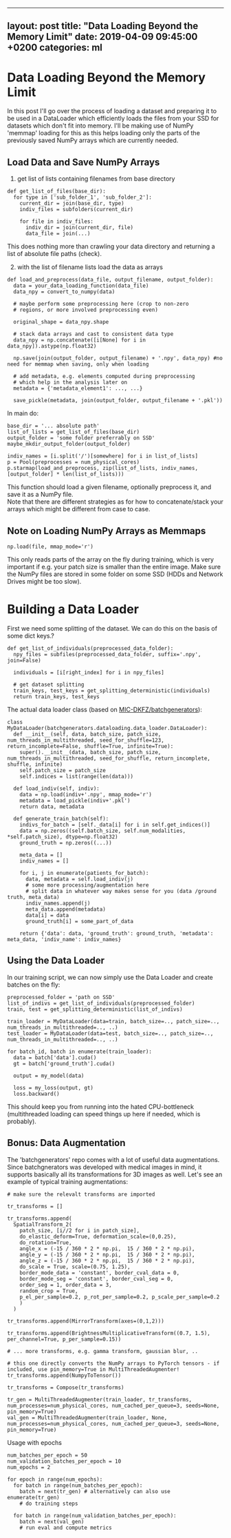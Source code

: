 
---
layout: post
title:  "Data Loading Beyond the Memory Limit"
date:   2019-04-09 09:45:00 +0200
categories: ml
---

# Data Loading Beyond the Memory Limit
In this post I'll go over the process of loading a dataset and preparing it to be used in a DataLoader which efficiently loads the files from your SSD for datasets which don't fit into memory. I'll be making use of NumPy 'memmap' loading for this as this helps loading only the parts of the previously saved NumPy arrays which are currently needed.

## Load Data and Save NumPy Arrays
1. get list of lists containing filenames from base directory
```
def get_list_of_files(base_dir):
  for type in ['sub_folder_1', 'sub_folder_2']:
    current_dir = join(base_dir, type)
    indiv_files = subfolders(current_dir)

    for file in indiv_files:
      indiv_dir = join(current_dir, file)
      data_file = join(...)
```
This does nothing more than crawling your data directory and returning a list of absolute file paths (check).

2. with the list of filename lists load the data as arrays
```
def load_and_preprocess(data_file, output_filename, output_folder):
  data = your_data_loading_function(data_file)
  data_npy = convert_to_numpy(data)

  # maybe perform some preprocessing here (crop to non-zero
  # regions, or more involved preprocessing even)

  original_shape = data_npy.shape

  # stack data arrays and cast to consistent data type
  data_npy = np.concatenate([i[None] for i in data_npy]).astype(np.float32)

  np.save(join(output_folder, output_filename) + '.npy', data_npy) #no need for memmap when saving, only when loading

  # add metadata, e.g. elements computed during preprocessing
  # which help in the analysis later on
  metadata = {'metadata_element1': ..., ...}

  save_pickle(metadata, join(output_folder, output_filename + '.pkl'))
```  

In main do:  
```
base_dir = '... absolute path'
list_of_lists = get_list_of_files(base_dir)
output_folder = 'some folder preferrably on SSD'
maybe_mkdir_output_folder(output_folder)

indiv_names = [i.split('/')[somewhere] for i in list_of_lists]
p = Pool(preprocesses = num_physical_cores)
p.starmap(load_and_preprocess, zip(list_of_lists, indiv_names, [output_folder] * len(list_of_lists)))
```
This function should load a given filename, optionally preprocess it, and save it as a NumPy file.  
Note that there are different strategies as for how to concatenate/stack your arrays which might be different from case to case.


## Note on Loading NumPy Arrays as Memmaps

```
np.load(file, mmap_mode='r')
```
This only reads parts of the array on the fly during training, which is very important if e.g. your patch size is smaller than the entire image. Make sure the NumPy files are stored in some folder on some SSD (HDDs and Network Drives might be too slow).


# Building a Data Loader
First we need some splitting of the dataset. We can do this on the basis of some dict keys.?
```
def get_list_of_individuals(preprocessed_data_folder):
  npy_files = subfiles(preprocessed_data_folder, suffix='.npy', join=False)

  individuals = [i[right_index] for i in npy_files]

  # get dataset splitting
  train_keys, test_keys = get_splitting_deterministic(individuals)
  return train_keys, test_keys
```
The actual data loader class (based on [MIC-DKFZ/batchgenerators](https://github.com/MIC-DKFZ/batchgenerators)):
```
class MyDataLoader(batchgenerators.dataloading.data_loader.DataLoader):
  def __init__(self, data, batch_size, patch_size, num_threads_in_multithreaded, seed_for_shuffle=123, return_incomplete=False, shuffle=True, infinite=True):
    super().__init__(data, batch_size, patch_size, num_threads_in_multithreaded, seed_for_shuffle, return_incomplete, shuffle, infinite)
    self.patch_size = patch_size
    self.indices = list(range(len(data)))

  def load_indiv(self, indiv):
    data = np.load(indiv+'.npy', mmap_mode='r')
    metadata = load_pickle(indiv+'.pkl')
    return data, metadata

  def generate_train_batch(self):
    indivs_for_batch = [self._data[i] for i in self.get_indices()]
    data = np.zeros((self.batch_size, self.num_modalities, *self.patch_size), dtype=np.float32)
    ground_truth = np.zeros((...))

    meta_data = []
    indiv_names = []

    for i, j in enumerate(patients_for_batch):
      data, metadata = self.load_indiv(j)
      # some more processing/augmentation here
      # split data in whatever way makes sense for you (data /ground truth, meta_data)
      indiv_names.append(j)
      meta_data.append(metadata)
      data[i] = data
      ground_truth[i] = some_part_of_data

    return {'data': data, 'ground_truth': ground_truth, 'metadata': meta_data, 'indiv_name': indiv_names}
```


## Using the Data Loader
In our training script, we can now simply use the Data Loader and create batches on the fly:
```
preprocessed_folder = 'path on SSD'
list_of_indivs = get_list_of_individuals(preprocessed_folder)
train, test = get_splitting_deterministic(list_of_indivs)

train_loader = MyDataLoader(data=train, batch_size=.., patch_size=.., num_threads_in_multithreaded=.., ..)
test_loader = MyDataLoader(data=test, batch_size=.., patch_size=.., num_threads_in_multithreaded=.., ..)

for batch_id, batch in enumerate(train_loader):
  data = batch['data'].cuda()
  gt = batch['ground_truth'].cuda()

  output = my_model(data)

  loss = my_loss(output, gt)
  loss.backward()
```
This should keep you from running into the hated CPU-bottleneck (multithreaded loading can speed things up here if needed, which is probably).


## Bonus: Data Augmentation
The 'batchgenerators' repo comes with a lot of useful data augmentations. Since batchgnerators was developed with medical images in mind, it supports basically all its transformations for 3D images as well. Let's see an example of typical training augmentations:

```
# make sure the relevalt transforms are imported

tr_transforms = []

tr_transforms.append(
  SpatialTransform_2(
    patch_size, [i//2 for i in patch_size],
    do_elastic_deform=True, deformation_scale=(0,0.25),
    do_rotation=True,
    angle_x = (-15 / 360 * 2 * np.pi,  15 / 360 * 2 * np.pi),
    angle_y = (-15 / 360 * 2 * np.pi,  15 / 360 * 2 * np.pi),
    angle_z = (-15 / 360 * 2 * np.pi,  15 / 360 * 2 * np.pi),
    do_scale = True, scale=(0.75, 1.25),
    border_mode_data = 'constant', border_cval_data = 0,
    border_mode_seg = 'constant', border_cval_seg = 0,
    order_seg = 1, order_data = 3,
    random_crop = True,
    p_el_per_sample=0.2, p_rot_per_sample=0.2, p_scale_per_sample=0.2
    )
  )

tr_transforms.append(MirrorTransform(axes=(0,1,2)))

tr_transforms.append(BrightnessMultiplicativeTransform((0.7, 1.5), per_channel=True, p_per_sample=0.15))

# ... more transforms, e.g. gamma transform, gaussian blur, ..

# this one directly converts the NumPy arrays to PyTorch tensors - if included, use pin_memory=True in MultiThreadedAugmenter!
tr_transforms.append(NumpyToTensor())

tr_transforms = Compose(tr_transforms)

tr_gen = MultiThreadedAugmenter(train_loader, tr_transforms, num_processes=num_physical_cores, num_cached_per_queue=3, seeds=None, pin_memory=True)
val_gen = MultiThreadedAugmenter(train_loader, None, num_processes=num_physical_cores, num_cached_per_queue=3, seeds=None, pin_memory=True)
```
Usage with epochs
```
num_batches_per_epoch = 50
num_validation_batches_per_epoch = 10
num_epochs = 2

for epoch in range(num_epochs):
  for batch in range(num_batches_per_epoch):
    batch = next(tr_gen) # alternatively can also use enumerate(tr_gen)
    # do training steps

  for batch in range(num_validation_batches_per_epoch):
    batch = next(val_gen)
    # run eval and compute metrics
```
